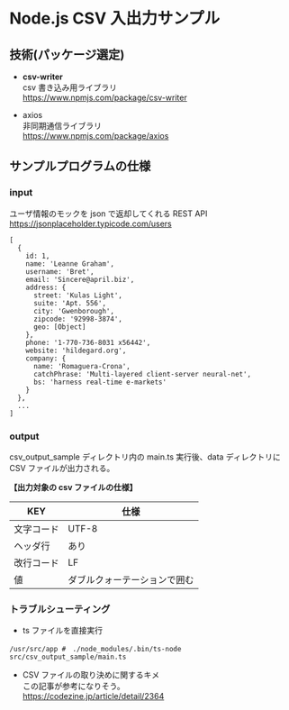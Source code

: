 # Node.js CSV 入出力サンプル

## 技術(パッケージ選定)

- **csv-writer** \
   csv 書き込み用ライブラリ\
  <https://www.npmjs.com/package/csv-writer>

- axios\
  非同期通信ライブラリ\
  <https://www.npmjs.com/package/axios>

## サンプルプログラムの仕様

### input

ユーザ情報のモックを json で返却してくれる REST API\
<https://jsonplaceholder.typicode.com/users>

```
[
  {
    id: 1,
    name: 'Leanne Graham',
    username: 'Bret',
    email: 'Sincere@april.biz',
    address: {
      street: 'Kulas Light',
      suite: 'Apt. 556',
      city: 'Gwenborough',
      zipcode: '92998-3874',
      geo: [Object]
    },
    phone: '1-770-736-8031 x56442',
    website: 'hildegard.org',
    company: {
      name: 'Romaguera-Crona',
      catchPhrase: 'Multi-layered client-server neural-net',
      bs: 'harness real-time e-markets'
    }
  },
  ...
]
```

### output

csv_output_sample ディレクトリ内の main.ts 実行後、data ディレクトリに CSV ファイルが出力される。

**【出力対象の csv ファイルの仕様】**

| KEY        | 仕様                         |
| ---------- | ---------------------------- |
| 文字コード | UTF-8                        |
| ヘッダ行   | あり                         |
| 改行コード | LF                           |
| 値         | ダブルクォーテーションで囲む |

### トラブルシューティング

- ts ファイルを直接実行

```
/usr/src/app #　./node_modules/.bin/ts-node src/csv_output_sample/main.ts
```

- CSV ファイルの取り決めに関するキメ\
  この記事が参考になりそう。\
  <https://codezine.jp/article/detail/2364>

